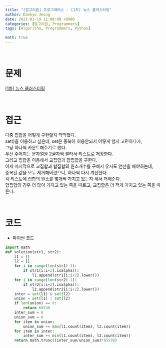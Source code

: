 ```yaml
---
title: "[알고리즘] 프로그래머스 - [1차] 뉴스 클러스터링"
author: Daekyo Jeong
date: 2021-01-19 11:00:00 +0900
categories: [알고리즘, Programmers]
tags: [Algorithm, Programmers, Python]

math: true
---
```


<br/>

# **문제**


[\[1차\] 뉴스 클러스터링](https://programmers.co.kr/learn/courses/30/lessons/17677)

<br/>

# **접근**  

다중 집합을 어떻게 구현할지 막막했다.  
set()을 이용하고 싶은데, set은 중복이 허용안되서 어떻게 할지 고민하다가,  
그냥 하나씩 카운트해주기로 했다.  
우선 주어지는 문자열을 2글자씩 짤라서 리스트로 저장한다.  
그리고 집합을 이용해서 교집합과 합집합을 구한다.  
이제 마지막으로 교집합과 합집합의 원소개수를 구해서 유사도 연산을 해야하는데,  
중복된 값을 모두 제거해버렸으니, 하나씩 다시 계산한다.  
각 리스트에 집합의 원소를 몇개씩 가지고 있는지 세서 더해준다.  
합집합의 경우 더 많이 가지고 있는 쪽을 따르고, 교집합은 더 적게 가지고 있는 쪽을 따른다.  

<br/>

# **코드**


- 파이썬 코드   

```py
import math
def solution(str1, str2):
    l1 = []
    l2 = []
    for i in range(len(str1)-1):
        if str1[i:i+2].isalpha():
            l1.append(str1[i:i+2].lower())
    for i in range(len(str2)-1):
        if str2[i:i+2].isalpha():
            l2.append(str2[i:i+2].lower())
    inter = set(l1) & set(l2)
    union = set(l1) | set(l2)
    if len(union) == 0:
        return 65536
    inter_sum = 0
    union_sum = 0
    for item in union:
        union_sum += max(l1.count(item), l2.count(item))
    for item in inter:
        inter_sum += min(l1.count(item), l2.count(item))
    return math.trunc((inter_sum/union_sum)*65536)
```


<br/>
